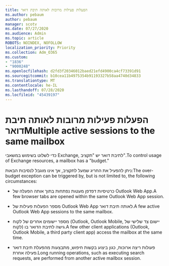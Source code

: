 ```yaml
---
title: הפעלות פעילות מרובות לאותה תיבת דואר
ms.author: pebaum
author: pebaum
manager: scotv
ms.date: 07/27/2020
ms.audience: Admin
ms.topic: article
ROBOTS: NOINDEX, NOFOLLOW
localization_priority: Priority
ms.collection: Adm_O365
ms.custom:
- "1836"
- "9000248"
ms.openlocfilehash: d2fd3f20346012baed21efd4900ca4cf73391d91
ms.sourcegitcommit: b10cea11b4975354b91193327b58aa4740d34833
ms.translationtype: MT
ms.contentlocale: he-IL
ms.lasthandoff: 07/28/2020
ms.locfileid: "45439197"
---
```

# <a name="multiple-active-sessions-to-the-same-mailbox"></a><span data-ttu-id="a87de-102">הפעלות פעילות מרובות לאותה תיבת דואר</span><span class="sxs-lookup"><span data-stu-id="a87de-102">Multiple active sessions to the same mailbox</span></span>

<span data-ttu-id="a87de-103">כדי לשלוט בשימוש במשאבי Exchange, לתיבת דואר יש "תקציב".</span><span class="sxs-lookup"><span data-stu-id="a87de-103">To control usage of Exchange resources, a mailbox has a "budget."</span></span>

<span data-ttu-id="a87de-104">ניתן להפעיל את החריג שמעל לתקציב, אך אינו מוגבל לנסיבות הבאות:</span><span class="sxs-lookup"><span data-stu-id="a87de-104">The over-budget exception can be triggered by, but is not limited to, the following circumstances:</span></span>

- <span data-ttu-id="a87de-105">כרטיסיות דפדפן מעטות נפתחות בתוך אותה הפעלה של Outlook Web App.</span><span class="sxs-lookup"><span data-stu-id="a87de-105">A few browser tabs are opened within the same Outlook Web App session.</span></span>

- <span data-ttu-id="a87de-106">מספר הפעלות פעילות של Outlook Web App לאותה תיבת דואר.</span><span class="sxs-lookup"><span data-stu-id="a87de-106">A few active Outlook Web App sessions to the same mailbox.</span></span>

- <span data-ttu-id="a87de-107">מספר יישומים אחרים של לקוח (Outlook, Outlook Mobile, יישום צד שלישי של לקוח) גישה לתיבת הדואר בו.</span><span class="sxs-lookup"><span data-stu-id="a87de-107">A few other client applications (Outlook, Outlook Mobile, a third party client app) access the mailbox at the same time.</span></span>

- <span data-ttu-id="a87de-108">פעולות ריצה ארוכות, כגון ביצוע בקשות חיפוש, מתבצעות מהפעלת תיבת דואר פעילה אחרת.</span><span class="sxs-lookup"><span data-stu-id="a87de-108">Long running operations, such as executing search requests, are performed from another active mailbox session.</span></span>

